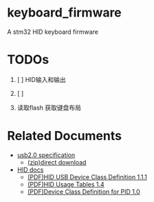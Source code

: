 # keyboard_firmware
A stm32 HID keyboard  firmware

# TODOs

1. [ ] HID输入和输出
2. [ ] 

1. 读取flash 获取键盘布局


# Related Documents
- [usb2.0 specification](https://www.usb.org/document-library/usb-20-specification)
    - [(zip)direct download](https://www.usb.org/sites/default/files/usb_20_20230224.zip)
- [HID docs](https://www.usb.org/hid)
    - [(PDF)HID USB Device Class Definition 1.1.1](https://www.usb.org/sites/default/files/hid1_11.pdf)
    - [(PDF)HID Usage Tables 1.4](https://usb.org/sites/default/files/hut1_4.pdf)
    - [(PDF)Device Class Definition for PID 1.0](https://www.usb.org/sites/default/files/pid1_01_0.pdf)